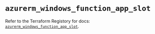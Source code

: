 # `azurerm_windows_function_app_slot`

Refer to the Terraform Registory for docs: [`azurerm_windows_function_app_slot`](https://registry.terraform.io/providers/hashicorp/azurerm/3.56.0/docs/resources/windows_function_app_slot).
